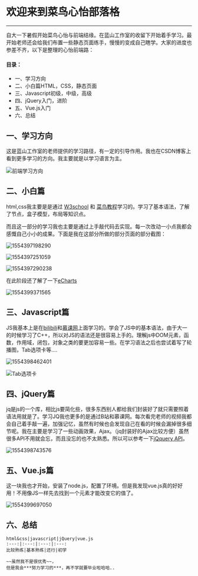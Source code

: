 # 欢迎来到菜鸟心怡部落格

-------

自大一下暑假开始菜鸟心怡与前端结缘。在蓝山工作室的收留下开始着手学习。最开始老师还会给我们布置一些静态页面练手，慢慢的变成自己瞎学。大家的进度也参差不齐，以下是整理的心怡前端路：

#### 目录：

   * 一、学习方向
* 二、小白篇HTML，CSS，静态页面
* 三、Javascript初级，中级，高级
* 四、jQuery入门，进阶
* 五、Vue.js入门
* 六、总结



## 一、学习方向

这是蓝山工作室的老师提供的学习路径，有一定的引导作用。我也在CSDN博客上看到更多学习的方向。我主要就是以学习语言为主。

![前端学习方向](H:\weblearning\前端学习方向.jpeg)

## 二、小白篇

 html,css我主要是是通过 [W3school](<http://www.w3school.com.cn/>)  和 [菜鸟教程](http://www.runoob.com/)学习的。学习了基本语法，了解了节点，盒子模型，布局等知识点。

而且这一部分的学习我也主要是通过上手敲代码去实现。每一次改动一小点我都会感慨自己小小的成果。下面是我在这部分所做的部分页面的部分截图：

![1554397198290](C:\Users\Lenovo\AppData\Roaming\Typora\typora-user-images\1554397198290.png)





![1554397251059](C:\Users\Lenovo\AppData\Roaming\Typora\typora-user-images\1554397251059.png)

![1554397290238](C:\Users\Lenovo\AppData\Roaming\Typora\typora-user-images\1554397290238.png)

在此阶段还了解了一下[eCharts](<https://echarts.baidu.com/>)

![1554399371565](C:\Users\Lenovo\AppData\Roaming\Typora\typora-user-images\1554399371565.png)

## 三、Javascript篇

JS我基本上是在[bilibili](<https://www.bilibili.com/>)和[慕课网](<https://www.imooc.com/course/list?c=javascript&page=3>)上面学习的。学会了JS中的基本语法，由于大一的时候学习了C++，所以对JS的语法还是很容易上手的。理解js中DOM元素，函数，作用域，闭包，对象之类的要更加容易一些。在学习语法之后也尝试着写了轮播图，Tab选项卡等....

![1554398462401](C:\Users\Lenovo\AppData\Roaming\Typora\typora-user-images\1554398462401.png)

![Tab选项卡](C:\Users\Lenovo\AppData\Roaming\Typora\typora-user-images\1554398585213.png)

## 四、jQuery篇

jq是js的一个库，相比js要简化些，很多东西别人都给我们封装好了就只需要照着语法用就是了。学习JQ我也更多的是通过B站和慕课网。每次看完老师的视频我都会自己着手敲一遍，加强记忆，虽然有时候也会发现自己在看的时候会漏掉很多细节呢。我在主要是学习了一些动画效果，Ajax。（jq封装好的Ajax比较方便）虽然很多API不用就会忘，而且没忘的也不太熟悉。所以可以参考一下[jQquery API](<http://jquery.cuishifeng.cn/>)。

![1554398743576](C:\Users\Lenovo\AppData\Roaming\Typora\typora-user-images\1554398743576.png)

## 五、Vue.js篇

这一块我也才开始，安装了node.js，配置了环境。但是我发现vue.js真的好好用！不用像JS一样先去找到一个元素才能改变它的值了。

![1554399697050](C:\Users\Lenovo\AppData\Roaming\Typora\typora-user-images\1554399697050.png)

## 六、总结

```中文
html&css|javascript|jQuery|vue.js
:---:|:---:|:---:|:---:
比较熟练|基本熟练|还行|初学

~~虽然我不是很优秀~~，
但是我会***努力学习的***，再不学就要毕业啦哈哈..


```


